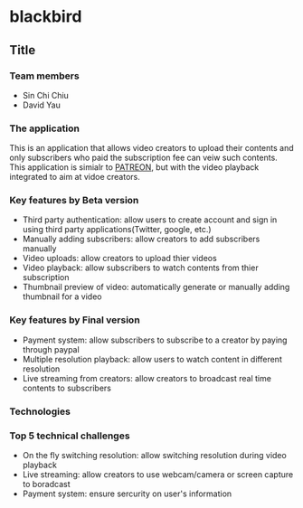# blackbird

## Title

### Team members
- Sin Chi Chiu
- David Yau

### The application
This is an application that allows video creators to upload their contents and only subscribers who paid the subscription fee can veiw such contents. This application is simialr to [PATREON](https://www.patreon.com/), but with the video playback integrated to aim at vidoe creators. 

### Key features by Beta version
- Third party authentication: allow users to create account and sign in using third party applications(Twitter, google, etc.)
- Manually adding subscribers: allow creators to add subscribers manually
- Video uploads: allow creators to upload thier videos
- Video playback: allow subscribers to watch contents from thier subscription
- Thumbnail preview of video: automatically generate or manually adding thumbnail for a video

### Key features by Final version
- Payment system: allow subscribers to subscribe to a creator by paying through paypal
- Multiple resolution playback: allow users to watch content in different resolution
- Live streaming from creators: allow creators to broadcast real time contents to subscribers

### Technologies

### Top 5 technical challenges
- On the fly switching resolution: allow switching resolution during video playback
- Live streaming: allow creators to use webcam/camera or screen capture to boradcast
- Payment system: ensure sercurity on user's information
